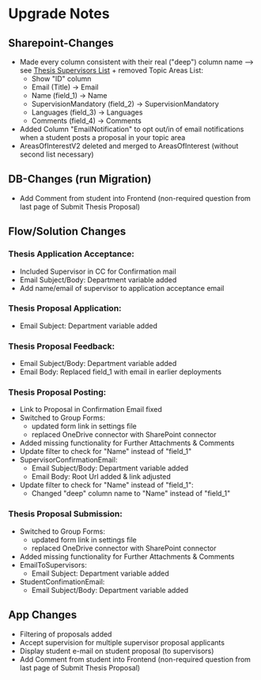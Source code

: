 # Upgrade Notes

## Sharepoint-Changes

- Made every column consistent with their real ("deep") column name --> see [Thesis Supervisors List](https://uzh.sharepoint.com/sites/UZHBFThesisPlatformDEV/Lists/Thesis%20Supervisors/AllItems.aspx) + removed Topic Areas List:
  - Show "ID" column
  - Email (Title) -> Email
  - Name (field_1) -> Name
  - SupervisionMandatory (field_2) -> SupervisionMandatory
  - Languages (field_3) -> Languages
  - Comments (field_4) -> Comments
- Added Column "EmailNotification" to opt out/in of email notifications when a student posts a proposal in your topic area
- AreasOfInterestV2 deleted and merged to AreasOfInterest (without second list necessary)

## DB-Changes (run Migration)

- Add Comment from student into Frontend (non-required question from last page of Submit Thesis Proposal)

## Flow/Solution Changes

### Thesis Application Acceptance:

- Included Supervisor in CC for Confirmation mail
- Email Subject/Body: Department variable added
- Add name/email of supervisor to application acceptance email

### Thesis Proposal Application:

- Email Subject: Department variable added

### Thesis Proposal Feedback:

- Email Subject/Body: Department variable added
- Email Body: Replaced field_1 with email in earlier deployments

### Thesis Proposal Posting:

- Link to Proposal in Confirmation Email fixed
- Switched to Group Forms:
  - updated form link in settings file
  - replaced OneDrive connector with SharePoint connector
- Added missing functionality for Further Attachments & Comments
- Update filter to check for "Name" instead of "field_1"
- SupervisorConfirmationEmail:
  - Email Subject/Body: Department variable added
  - Email Body: Root Url added & link adjusted
- Update filter to check for "Name" instead of "field_1":
  - Changed "deep" column name to "Name" instead of "field_1"

### Thesis Proposal Submission:

- Switched to Group Forms:
  - updated form link in settings file
  - replaced OneDrive connector with SharePoint connector
- Added missing functionality for Further Attachments & Comments
- EmailToSupervisors:
  - Email Subject: Department variable added
- StudentConfimationEmail:
  - Email Subject/Body: Department variable added

## App Changes

- Filtering of proposals added
- Accept supervision for multiple supervisor proposal applicants
- Display student e-mail on student proposal (to supervisors)
- Add Comment from student into Frontend (non-required question from last page of Submit Thesis Proposal)
